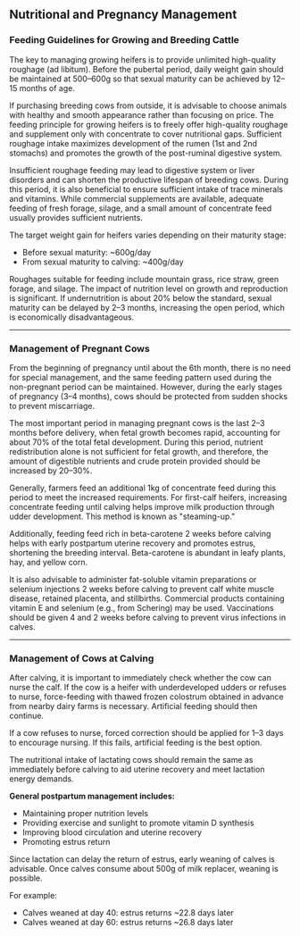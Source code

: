 ## Nutritional and Pregnancy Management

### Feeding Guidelines for Growing and Breeding Cattle

The key to managing growing heifers is to provide unlimited high-quality roughage (ad libitum). Before the pubertal period, daily weight gain should be maintained at 500–600g so that sexual maturity can be achieved by 12–15 months of age.

If purchasing breeding cows from outside, it is advisable to choose animals with healthy and smooth appearance rather than focusing on price. The feeding principle for growing heifers is to freely offer high-quality roughage and supplement only with concentrate to cover nutritional gaps. Sufficient roughage intake maximizes development of the rumen (1st and 2nd stomachs) and promotes the growth of the post-ruminal digestive system. 

Insufficient roughage feeding may lead to digestive system or liver disorders and can shorten the productive lifespan of breeding cows. During this period, it is also beneficial to ensure sufficient intake of trace minerals and vitamins. While commercial supplements are available, adequate feeding of fresh forage, silage, and a small amount of concentrate feed usually provides sufficient nutrients.

The target weight gain for heifers varies depending on their maturity stage:
- Before sexual maturity: ~600g/day
- From sexual maturity to calving: ~400g/day

Roughages suitable for feeding include mountain grass, rice straw, green forage, and silage. The impact of nutrition level on growth and reproduction is significant. If undernutrition is about 20% below the standard, sexual maturity can be delayed by 2–3 months, increasing the open period, which is economically disadvantageous.

---

### Management of Pregnant Cows

From the beginning of pregnancy until about the 6th month, there is no need for special management, and the same feeding pattern used during the non-pregnant period can be maintained. However, during the early stages of pregnancy (3–4 months), cows should be protected from sudden shocks to prevent miscarriage.

The most important period in managing pregnant cows is the last 2–3 months before delivery, when fetal growth becomes rapid, accounting for about 70% of the total fetal development. During this period, nutrient redistribution alone is not sufficient for fetal growth, and therefore, the amount of digestible nutrients and crude protein provided should be increased by 20–30%.

Generally, farmers feed an additional 1kg of concentrate feed during this period to meet the increased requirements. For first-calf heifers, increasing concentrate feeding until calving helps improve milk production through udder development. This method is known as "steaming-up."

Additionally, feeding feed rich in beta-carotene 2 weeks before calving helps with early postpartum uterine recovery and promotes estrus, shortening the breeding interval. Beta-carotene is abundant in leafy plants, hay, and yellow corn.

It is also advisable to administer fat-soluble vitamin preparations or selenium injections 2 weeks before calving to prevent calf white muscle disease, retained placenta, and stillbirths. Commercial products containing vitamin E and selenium (e.g., from Schering) may be used. Vaccinations should be given 4 and 2 weeks before calving to prevent virus infections in calves.

---

### Management of Cows at Calving

After calving, it is important to immediately check whether the cow can nurse the calf. If the cow is a heifer with underdeveloped udders or refuses to nurse, force-feeding with thawed frozen colostrum obtained in advance from nearby dairy farms is necessary. Artificial feeding should then continue.

If a cow refuses to nurse, forced correction should be applied for 1–3 days to encourage nursing. If this fails, artificial feeding is the best option.

The nutritional intake of lactating cows should remain the same as immediately before calving to aid uterine recovery and meet lactation energy demands.

**General postpartum management includes:**
- Maintaining proper nutrition levels
- Providing exercise and sunlight to promote vitamin D synthesis
- Improving blood circulation and uterine recovery
- Promoting estrus return

Since lactation can delay the return of estrus, early weaning of calves is advisable. Once calves consume about 500g of milk replacer, weaning is possible.

For example:
- Calves weaned at day 40: estrus returns ~22.8 days later
- Calves weaned at day 60: estrus returns ~26.8 days later
